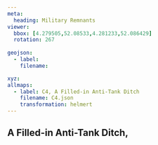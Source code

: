 ```yaml
---
meta:
  heading: Military Remnants
viewer:
  bbox: [4.279505,52.08533,4.281233,52.086429]
  rotation: 267
  
geojson:
  - label:
    filename: 

xyz:
allmaps:
  - label: C4, A Filled-in Anti-Tank Ditch
    filename: C4.json
    transformation: helmert
---
```


## A Filled-in Anti-Tank Ditch,